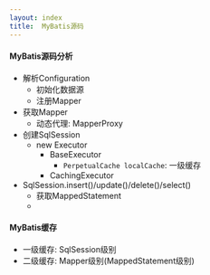 ```yaml
---
layout: index
title:  MyBatis源码
---
```


#### MyBatis源码分析

* 解析Configuration
    * 初始化数据源
    * 注册Mapper
* 获取Mapper
    * 动态代理: MapperProxy
* 创建SqlSession
    * new Executor
        * BaseExecutor
            * `PerpetualCache localCache`: 一级缓存
        * CachingExecutor
* SqlSession.insert()/update()/delete()/select()
    * 获取MappedStatement
    * 

#### MyBatis缓存

* 一级缓存: SqlSession级别
* 二级缓存: Mapper级别(MappedStatement级别)
